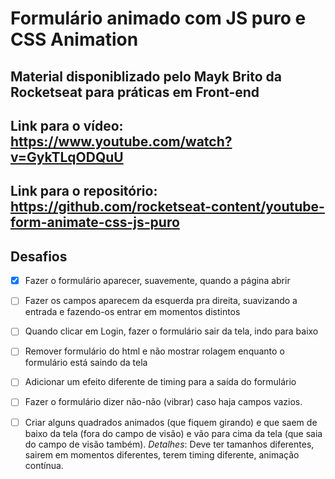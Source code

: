 # Formulário animado com JS puro e CSS Animation

## Material disponiblizado pelo Mayk Brito da Rocketseat para práticas em Front-end
## Link para o vídeo: https://www.youtube.com/watch?v=GykTLqODQuU 
## Link para o repositório: https://github.com/rocketseat-content/youtube-form-animate-css-js-puro

## Desafios

- [x] Fazer o formulário aparecer, suavemente, quando a página abrir
- [ ] Fazer os campos aparecem da esquerda pra direita, suavizando a entrada e fazendo-os entrar em momentos distintos
- [ ] Quando clicar em Login, fazer o formulário sair da tela, indo para baixo
- [ ] Remover formulário do html e não mostrar rolagem enquanto o formulário está saindo da tela
- [ ] Adicionar um efeito diferente de timing para a saída do formulário
- [ ] Fazer o formulário dizer não-não (vibrar) caso haja campos vazios.
- [ ] Criar alguns quadrados animados (que fiquem girando) e que saem de baixo da tela (fora do campo de visão) e vão para cima da tela (que saia do campo de visão também). _Detalhes_: Deve ter tamanhos diferentes, sairem em momentos diferentes, terem timing diferente, animação contínua.

